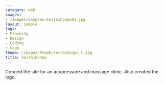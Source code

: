 ```yaml
---
category: web
images:
- /images/samples/seitaihonpo01.jpg
layout: sample
tags:
- Planning
- Design
- Coding
- Logo
thumb: /images/thumb/seitaihonpo_t.jpg
title: Seitaihonpo
---
```

Created the site for an acupressure and massage clinic. Also created the logo.
